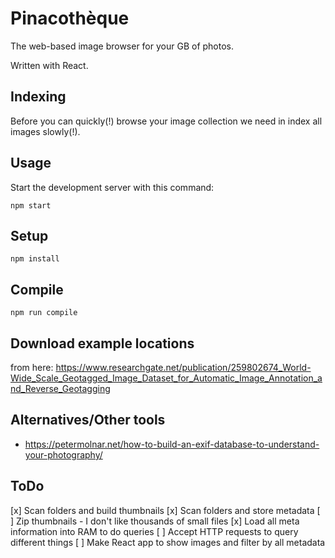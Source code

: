 Pinacothèque
===

The web-based image browser for your GB of photos.

Written with React.

Indexing
---

Before you can quickly(!) browse your image collection we need in index all images slowly(!).

Usage
---

Start the development server with this command:

```
npm start
```

Setup
---

```
npm install
```

Compile
---

```
npm run compile
```

Download example locations
---
from here: https://www.researchgate.net/publication/259802674_World-Wide_Scale_Geotagged_Image_Dataset_for_Automatic_Image_Annotation_and_Reverse_Geotagging


Alternatives/Other tools
---

* https://petermolnar.net/how-to-build-an-exif-database-to-understand-your-photography/

ToDo
----

[x] Scan folders and build thumbnails
[x] Scan folders and store metadata
[ ] Zip thumbnails - I don't like thousands of small files
[x] Load all meta information into RAM to do queries
[ ] Accept HTTP requests to query different things
[ ] Make React app to show images and filter by all metadata
